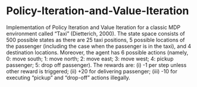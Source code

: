 # Policy-Iteration-and-Value-Iteration
Implementation of Policy Iteration and Value Iteration for a classic MDP environment called “Taxi” (Dietterich, 2000).
The state space consists of 500 possible states as there are 25 taxi positions, 5 possible locations of the passenger (including the case when the passenger is in the taxi), and 4 destination locations. Moreover, the agent has 6 possible actions (namely, 0: move south; 1: move north; 2: move east; 3: move west; 4: pickup passenger; 5: drop off passenger). The rewards are: (i) -1 per step unless other reward is triggered; (ii) +20 for delivering passenger; (iii) -10 for executing “pickup” and “drop-off” actions illegally.
